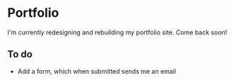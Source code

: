 # Portfolio

I'm currently redesigning and rebuilding my portfolio site. Come back soon!

## To do

* Add a form, which when submitted sends me an email
